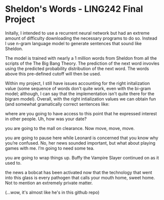 # Sheldon's Words - LING242 Final Project

Initally, I intended to use a recurrent neural network but had an extreme amount of difficulty downloading the necessary programs to do so. Instead I use n-gram language model to generate sentences that sound like Sheldon.

The model is trained with nearly a 1 million words from Sheldon from all the scripts of the The Big Bang Theory. The prediction of the next word invovles using the predicted probability distribution of the next word. The words above this pre-defined cutoff will then be used. 

Within my project, I still have issues accounting for the right initalization value (some sequence of words don't quite work, even with the bi-gram model; although, I can say that the implementation isn't quite there for the bigram model). Overall, with the right intialization values we can obtain fun (and somewhat gramatically correct sentences like:

where are you going to have access to this point that he expressed interest in other people. Uh, how was your date?

you are going to the mall on clearance. Now move, move, move.

you are going to pause here while Leonard is concerned that you know why you’re confused. No, her news sounded important, but what about playing games with me. I’m going to need some tea.

you are going to wrap things up. Buffy the Vampire Slayer continued on as it used to.

the news a bobcat has been activated now that the technology that went into this glass is every pathogen that calls your mouth home, sweet home. Not to mention an extremely private matter.

(...wow, it's almost like he's in this github repo)

